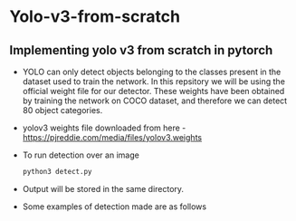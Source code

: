# Yolo-v3-from-scratch

## Implementing yolo v3 from scratch in pytorch

* YOLO can only detect objects belonging to the classes present in the dataset used to train the network. In this repsitory we will be using the official weight file for our detector. These weights have been obtained by training the network on COCO dataset, and therefore we can detect 80 object categories.

* yolov3 weights file downloaded from here - https://pjreddie.com/media/files/yolov3.weights

* To run detection over an image
  ```sh
  python3 detect.py
  ```
* Output will be stored in the same directory.

* Some examples of detection made are as follows
